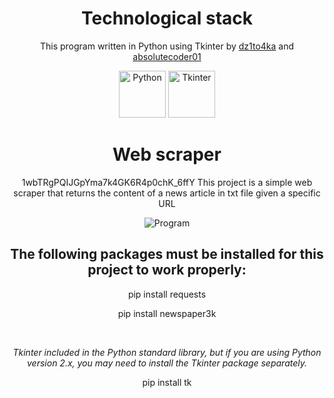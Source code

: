 <div align="center">

# Technological stack

This program written in Python using Tkinter by [dz1to4ka](https://github.com/illiaBabak) and [absolutecoder01](https://github.com/absolutecoder01)

<img src="https://upload.wikimedia.org/wikipedia/commons/thumb/0/0a/Python.svg/2048px-Python.svg.png" alt="Python" width="75" height="75" style="object-fit: cover;">
<img src="https://3.bp.blogspot.com/-B0GC-XFR1qM/V3t_4N4SXNI/AAAAAAAAC08/74j5MJm0K_Uv8osVqVeBCL4xCcXW-hpOgCLcB/s200/tkinter-pluma.png" alt="Tkinter" width="75" height="75">

# Web scraper

1wbTRgPQIJGpYma7k4GK6R4p0chK_6ffY
This project is a simple web scraper that returns the content of a news article in txt file given a specific URL

![Program](https://docs.google.com/uc?id=1wbTRgPQIJGpYma7k4GK6R4p0chK_6ffY)

## The following packages must be installed for this project to work properly:

<p>pip install requests</p>
<p>pip install newspaper3k</p>

<br>

_Tkinter included in the Python standard library, but if you are using Python version 2.x, you may need to install the Tkinter package separately._

<p>pip install tk</p>

</div>
